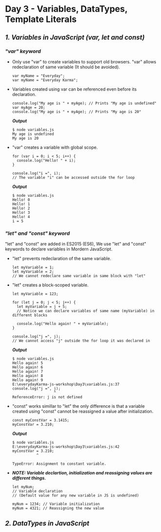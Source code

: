 # Day 3 - Variables, DataTypes, Template Literals

## _1. Variables in JavaScript (var, let and const)_

### _"var" keyword_

- Only use "var" to create variables to support old browsers.
  "var" allows redeclaration of same variable (It should be avoided).

  ```JS
  var myName = "Everyday";
  var myName = "Everyday Karma";
  ```

- Variables created using var can be referenced even before its declaration.

  ```JS
  console.log("My age is " + myAge); // Prints "My age is undefined"
  var myAge = 20;
  console.log("My age is " + myAge); // Prints "My age is 20"
  ```

  **_Output_**

  ```console
  $ node variables.js
  My age is undefined
  My age is 20
  ```

- "var" creates a variable with global scope.

  ```JS
  for (var i = 0; i < 5; i++) {
    console.log("Hello! " + i);
  }

  console.log("i =", i);
  // The variable "i" can be accessed outside the for loop
  ```

  **_Output_**

  ```console
  $ node variables.js
  Hello! 0
  Hello! 1
  Hello! 2
  Hello! 3
  Hello! 4
  i = 5
  ```

### _"let" and "const" keyword_

"let" and "const" are added in ES2015 (ES6), We use "let" and "const" keywords to declare variables in Mordern JavaScript.

- "let" prevents redeclaration of the same variable.

  ```JS
  let myVariable = 1;
  let myVariable = 2;
  // We cannot redeclare same variable in same block with "let"
  ```

- "let" creates a block-scoped variable.

  ```JS
  let myVariable = 123;

  for (let j = 0; j < 5; j++) {
    let myVariable = j + 5;
    // Notice we can declare variables of same name (myVariable) in different blocks

    console.log("Hello again! " + myVariable);
  }

  console.log("j =", j);
  // We cannot access "j" outside the for loop it was declared in
  ```

  **_Output_**

  ```console
  $ node variables.js
  Hello again! 5
  Hello again! 6
  Hello again! 7
  Hello again! 8
  Hello again! 9
  E:\everydayKarma-js-workshop\Day3\variables.js:37
  console.log("j =", j);
                     ^
  ReferenceError: j is not defined
  ```

- "const" works simillar to "let" the only difference is that a variable created using "const" cannot be reassigned a value after initialization.

  ```JS
  const myConstVar = 3.1415;
  myConstVar = 3.210;
  ```

  **_Output_**

  ```console
  $ node variables.js
  E:\everydayKarma-js-workshop\Day3\variables.js:42
  myConstVar = 3.210;
             ^

  TypeError: Assignment to constant variable.
  ```

- **_NOTE: Variable declartion, initialization and reassigning values are different things._**

  ```JS
  let myNum;
  // Variable declaration
  // (Default value for any new variable in JS is undefined)

  myNum = 1234; // Variable initialization
  myNum = 4321; // Reassigning the new value
  ```

## _2. DataTypes in JavaScript_
